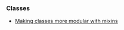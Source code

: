 ### Classes
- [Making classes more modular with mixins](https://www.residentmar.io/2019/07/07/python-mixins.html)
